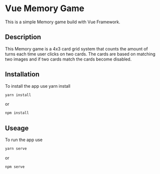 # Vue Memory Game

This is a simple Memory game build with Vue Framework.


## Description

This Memory game is a 4x3 card grid system that counts the amount of turns each time user clicks on two cards. The cards are based on matching two images and if two cards match the cards become disabled.

## Installation

To install the app use yarn install
```bash
yarn install
```

or

```bash
npm install
```

## Useage

To run the app use

```bash
yarn serve
```

or

```bash
npm serve
```
